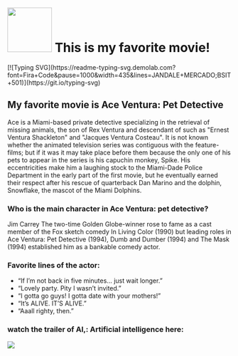 <h1><img src="https://user-images.githubusercontent.com/120252588/206852541-240ddf9e-08b6-4ccb-9fcc-46bcd9a7304e.png" width="100" height="100"/> This is my favorite movie!</h1> 
[![Typing SVG](https://readme-typing-svg.demolab.com?font=Fira+Code&pause=1000&width=435&lines=JANDALE+MERCADO;BSIT+501)](https://git.io/typing-svg)

<h2> My favorite movie is Ace Ventura: Pet Detective </h2> Ace is a Miami-based private detective specializing in the retrieval of missing animals, the son of Rex Ventura and descendant of such as "Ernest Ventura Shackleton" and "Jacques Ventura Costeau". It is not known whether the animated television series was contiguous with the feature-films; but if it was it may take place before them because the only one of his pets to appear in the series is his capuchin monkey, Spike. His eccentricities make him a laughing stock to the Miami-Dade Police Department in the early part of the first movie, but he eventually earned their respect after his rescue of quarterback Dan Marino and the dolphin, Snowflake, the mascot of the Miami Dolphins. 

### Who is the main character in Ace Ventura: pet detective? 
Jim Carrey The two-time Golden Globe-winner rose to fame as a cast member of the Fox sketch comedy In Living Color (1990) but leading roles in Ace Ventura: Pet Detective (1994), Dumb and Dumber (1994) and The Mask (1994) established him as a bankable comedy actor. 

### Favorite lines of the actor:
- “If I’m not back in five minutes… just wait longer.”
- “Lovely party. Pity I wasn’t invited.”
- “I gotta go guys! I gotta date with your mothers!”
- “It’s ALIVE. IT’S ALIVE.”
- “Aaall righty, then.”


### watch the trailer of AI,: Artificial intelligence here:
<a href="https://www.youtube.com/watch?v=N6XDai_bcPs&ab_channel=VideoDetective"><img src="https://camo.githubusercontent.com/d79c5549652f9c7690992eb49571d216a70a480681561cbd93bfbfc77c491e54/68747470733a2f2f696d672e736869656c64732e696f2f62616467652f596f75547562652d4646303030303f7374796c653d666f722d7468652d6261646765266c6f676f3d796f7574756265266c6f676f436f6c6f723d7768697465"></a><img><br><br>
